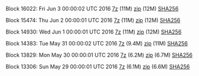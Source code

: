 Block 16022: Fri Jun  3 00:00:02 UTC 2016 [7z](https://transfer.sh/2DTvT/bootstrap.dat.20160603.7z) (11M) [zip](https://transfer.sh/paXUb/bootstrap.dat.20160603.zip) (12M) [SHA256](https://transfer.sh/dNrEm/sha256.txt)

Block 15474: Thu Jun  2 00:00:01 UTC 2016 [7z](https://transfer.sh/FnRHd/bootstrap.dat.20160602.7z) (11M) [zip](https://transfer.sh/IrPAD/bootstrap.dat.20160602.zip) (12M) [SHA256](https://transfer.sh/qhcd5/sha256.txt)

Block 14930: Wed Jun  1 00:00:01 UTC 2016 [7z](https://transfer.sh/11NGhW/bootstrap.dat.20160601.7z) (11M) [zip](https://transfer.sh/FZWWC/bootstrap.dat.20160601.zip) (12M) [SHA256](https://transfer.sh/HM4Fo/sha256.txt)

Block 14383: Tue May 31 00:00:02 UTC 2016 [7z](https://transfer.sh/ew3VW/bootstrap.dat.20160531.7z) (9.4M) [zip](https://transfer.sh/bYrk1/bootstrap.dat.20160531.zip) (11M) [SHA256](https://transfer.sh/SepQm/sha256.txt)

Block 13829: Mon May 30 00:00:01 UTC 2016 [7z](https://transfer.sh/SD5Nk/bootstrap.dat.20160530.7z) (6.2M) [zip](https://transfer.sh/JDpHZ/bootstrap.dat.20160530.zip) (6.7M) [SHA256](https://transfer.sh/1GXhJ/sha256.txt)

Block 13306: Sun May 29 00:00:01 UTC 2016 [7z](https://transfer.sh/4nU2h/bootstrap.dat.20160529.7z) (6.1M) [zip](https://transfer.sh/13wB3r/bootstrap.dat.20160529.zip) (6.6M) [SHA256](https://transfer.sh/R2k85/sha256.txt)
